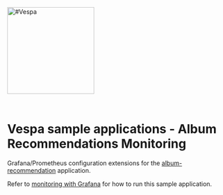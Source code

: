 
<!-- Copyright Vespa.ai. Licensed under the terms of the Apache 2.0 license. See LICENSE in the project root. -->

<picture>
  <source media="(prefers-color-scheme: dark)" srcset="https://vespa.ai/assets/vespa-ai-logo-heather.svg">
  <source media="(prefers-color-scheme: light)" srcset="https://vespa.ai/assets/vespa-ai-logo-rock.svg">
  <img alt="#Vespa" width="200" src="https://vespa.ai/assets/vespa-ai-logo-rock.svg" style="margin-bottom: 25px;">
</picture>

# Vespa sample applications - Album Recommendations Monitoring

Grafana/Prometheus configuration extensions for the [album-recommendation](/album-recommendation) application.

Refer to 
[monitoring with Grafana](https://docs.vespa.ai/en/operations-selfhosted/monitoring.html#monitoring-with-grafana)
for how to run this sample application.
